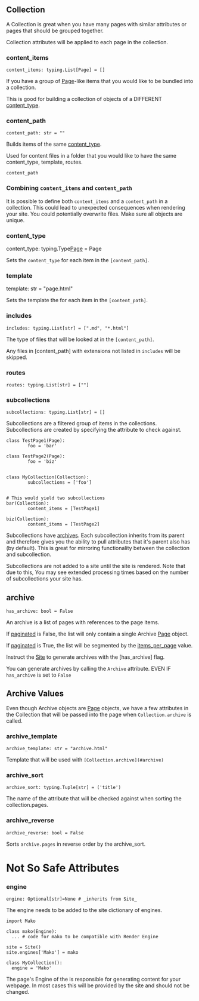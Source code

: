 Collection
----

A Collection is great when you have many pages with similar attributes or pages
that should be grouped together.

Collection attributes will be applied to each page in the collection.

### content_items

`content_items: typing.List[Page] = []`

If you have a group of [Page]-like items that you would like to be bundled into a
collection.

This is good for building a collection of objects of a DIFFERENT [content_type].

### content_path

`content_path: str = ""`

Builds items of the same [content_type].

Used for content files in a folder that you would like to have the same
content_type, template, routes.

`content_path`


### Combining `content_items` and `content_path`

It is possible to define both `content_items` and a `content_path` in a
collection. This could lead to unexpected consequences when rendering your
site. You could potentially overwrite files. Make sure all objects are
unique.


### content_type

content_type: typing.Type[Page] = Page

Sets the `content_type` for each item in the `[content_path]`.


### template

template: str = "page.html"

Sets the template the for each item in the `[content_path]`.


### includes

`includes: typing.List[str] = [".md", "*.html"]`

The type of files that will be looked at in the `[content_path]`.

Any files in [content_path] with extensions not listed in `includes` will be
skipped.


### routes

`routes: typing.List[str] = [""]`



### subcollections

`subcollections: typing.List[str] = []`

Subcollections are a filtered group of items in the collections. Subcollections 
are created by specifying the attribute to check against.

```
class TestPage1(Page):
		foo = 'bar'

class TestPage2(Page):
		foo = 'biz'


class MyCollection(Collection):
		subcollections = ['foo']


# This would yield two subcollections
bar(Collection):
		content_items = [TestPage1]

biz(Collection):
		content_items = [TestPage2]

```

Subcollections have [archives][Archive]. Each subcollection inherits from its
parent and therefore gives you the ability to pull attributes that it's parent
also has (by default). This is great for mirroring functionality between the
collection and subcollection.

Subcollections are not added to a site until the site is rendered. Note that
due to this, You may see extended processing times based on the number of
subcollections your site has.

## archive

`has_archive: bool = False`

An archive is a list of pages with references to the page items.

If [paginated](#paginated) is False, the list will only contain a single
Archive [Page] object.

If [paginated](#paginated) is True, the list will be segmented by the
[items_per_page](#items_per_page) value.

Instruct the [Site] to generate archives with the [has_archive] flag.

You can generate archives by calling the `Archive` attribute. EVEN IF
`has_archive` is set to `False`

## Archive Values

Even though Archive objects are [Page] objects, we have a few attributes in the
Collection that will be passed into the page when `Collection.archive` is
called.

### archive_template

`archive_template: str = "archive.html"`

Template that will be used with `[Collection.archive](#archive)`

### archive_sort

`archive_sort: typing.Tuple[str] = ('title')`

The name of the attribute that will be checked against when sorting the
collection.pages.

### archive_reverse

`archive_reverse: bool = False`

Sorts `archive.pages` in reverse order by the archive_sort.


Not So Safe Attributes
====

### engine

`engine: Optional[str]=None # _inherits from Site_`

The engine needs to be added to the site dictionary of engines.

```
import Mako

class mako(Engine):
  ... # code for mako to be compatible with Render Engine

site = Site()
site.engines['Mako'] = mako

class MyCollection():
  engine = 'Mako'
```

The page's Engine of the is responsible for generating content for your
webpage. In most cases this will be provided by the site and should not be
changed.

[content_type]: #content-type
[Page]: /page.html
[Archive]: #archive
[Site]: /site.html
